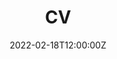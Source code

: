 ---
title: CV
description: Get in the know
date: 2022-02-18T12:00:00Z
menu: 
  main:
    weight: 1
    identifier: resume
---